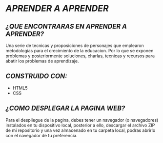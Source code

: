 # __*APRENDER A APRENDER*__   
## *¿QUE ENCONTRARAS EN APRENDER A APRENDER?*   
Una serie de tecnicas y proposiciones de personajes que emplearon metodologias para el crecimiento de la educacion. Por lo que se exponen problemas y posteriormente soluciones, charlas, tecnicas y recursos para abatir los problemas de aprendizaje.  
## *CONSTRUIDO CON:*  
* HTML5  
* CSS  
## *¿COMO DESPLEGAR LA PAGINA WEB?*
Para el despliegue de la pagina, debes tener un navegador (o navegadores) instalados en tu dispositivo local, posterior a ello, descargar el archivo ZIP de mi repositorio y una vez almacenado en tu carpeta local, podras abrirlo con el navegador de tu preferencia.  
